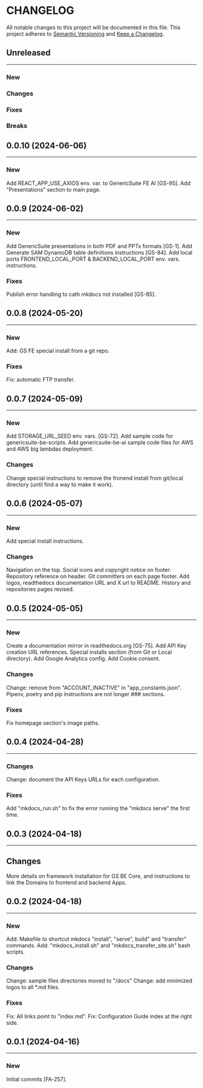 # CHANGELOG

All notable changes to this project will be documented in this file.
This project adheres to [Semantic Versioning](http://semver.org/) and [Keep a Changelog](http://keepachangelog.com/).



## Unreleased
---

### New

### Changes

### Fixes

### Breaks


## 0.0.10 (2024-06-06)
---

### New
Add REACT_APP_USE_AXIOS env. var. to GenericSuite FE AI [GS-95].
Add "Presentations" section to main page.


## 0.0.9 (2024-06-02)
---

### New
Add GenericSuite presentations in both PDF and PPTx formats [GS-1].
Add Generate SAM DynamoDB table definitions instructions [GS-84].
Add local ports FRONTEND_LOCAL_PORT & BACKEND_LOCAL_PORT env. vars. instructions.

### Fixes
Publish error handling to cath mkdocs not installed [GS-85].


## 0.0.8 (2024-05-20)
---

### New
Add: GS FE special install from a git repo.

### Fixes
Fix: automatic FTP transfer.


## 0.0.7 (2024-05-09)
---

### New
Add STORAGE_URL_SEED env. vars. [GS-72].
Add sample code for genericsuite-be-scripts.
Add genericsuite-be-ai sample code files for AWS and AWS big lambdas deployment.

### Changes
Change special instructions to remove the fronend install from git/local directory (until find a way to make it work).


## 0.0.6 (2024-05-07)
---

### New
Add special install instructions.

### Changes
Navigation on the top.
Social icons and copyright notice on footer.
Repository reference on header.
Git committers on each page footer.
Add logos, readthedocs documentation URL and X url to README.
History and repositories pages revised.


## 0.0.5 (2024-05-05)
---

### New
Create a documentation mirror in readthedocs.org [GS-75].
Add API Key creation URL references.
Special installs section (from Git or Local directory).
Add Google Analytics config.
Add Cookie consent.

### Changes
Change: remove <a /> from "ACCOUNT_INACTIVE" in "app_constants.json".
Pipenv, poetry and pip instructions are not longer ### sections.

### Fixes
Fix homepage section's image paths.


## 0.0.4 (2024-04-28)
---

### Changes
Change: document the API Keys URLs for each configuration.

### Fixes
Add "mkdocs_run.sh" to fix the error running the "mkdocs serve" the first time.


## 0.0.3 (2024-04-18)
---

## Changes
More details on framework installation for GS BE Core, and instructions to link the Domains to frontend and backend Apps.


## 0.0.2 (2024-04-18)
---

### New
Add: Makefile to shortcut mkdocs "install", "serve", build" and "transfer" commands.
Add: "mkdocs_install.sh" and "mkdocs_transfer_site.sh" bash scripts.

### Changes
Change: sample files directories moved to "/docs"
Change: add minimized logos to all *.md files.

### Fixes
Fix: All links point to "index.md".
Fix: Configuration Guide index at the right side.


## 0.0.1 (2024-04-16)
---

### New

Initial commits [FA-257].
